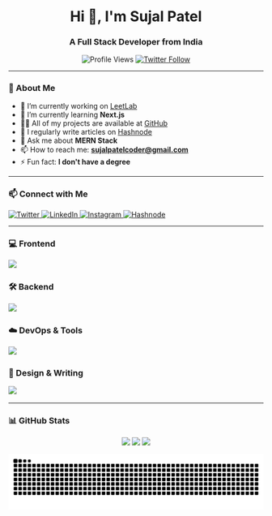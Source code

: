 <!--Baaner Imgage -->
<!-- <p align="center">
  <img src="https://media.giphy.com/media/MD0svLSDeudszrNrp0/giphy.gif?cid=ecf05e47tygdo1i0kic5gydi2p2fpvixfzbnvo9rqdsotl88&ep=v1_gifs_related&rid=giphy.gif&ct=g" alt="Banner" width="100%" />
</p>-->

<h1 align="center">Hi 👋, I'm Sujal Patel</h1>
<h3 align="center">A Full Stack Developer from India</h3>

<p align="center">
  <img src="https://komarev.com/ghpvc/?username=devsujalpatel&label=Profile%20views&color=0e75b6&style=flat" alt="Profile Views" />
  <a href="https://twitter.com/sujalpatelcoder" target="_blank">
    <img src="https://img.shields.io/twitter/follow/sujalpatelcoder?logo=twitter&style=flat" alt="Twitter Follow" />
  </a>
</p>

---

### 🚀 About Me

- 🔭 I’m currently working on [LeetLab](https://github.com/devsujalpatel/leetlab)
- 🌱 I’m currently learning **Next.js**
- 👨‍💻 All of my projects are available at [GitHub](https://github.com/devsujalpatel/)
- 📝 I regularly write articles on [Hashnode](https://devsujal.hashnode.dev)
- 💬 Ask me about **MERN Stack**
- 📫 How to reach me: **sujalpatelcoder@gmail.com**
- ⚡ Fun fact: **I don't have a degree**

---

### 📫 Connect with Me

<p align="left">
  <a href="https://twitter.com/sujalpatelcoder" target="_blank">
    <img src="https://raw.githubusercontent.com/rahuldkjain/github-profile-readme-generator/master/src/images/icons/Social/twitter.svg" alt="Twitter" height="30" width="40" />
  </a>
  <a href="https://linkedin.com/in/devsujal" target="_blank">
    <img src="https://raw.githubusercontent.com/rahuldkjain/github-profile-readme-generator/master/src/images/icons/Social/linked-in-alt.svg" alt="LinkedIn" height="30" width="40" />
  </a>
  <a href="https://instagram.com/developersujal" target="_blank">
    <img src="https://raw.githubusercontent.com/rahuldkjain/github-profile-readme-generator/master/src/images/icons/Social/instagram.svg" alt="Instagram" height="30" width="40" />
  </a>
  <a href="https://hashnode.com/@devsujal" target="_blank">
    <img src="https://raw.githubusercontent.com/rahuldkjain/github-profile-readme-generator/master/src/images/icons/Social/hashnode.svg" alt="Hashnode" height="30" width="40" />
  </a>
</p>

---

### 💻 Frontend

<p>
  <img src="https://skillicons.dev/icons?i=html,css,js,ts,react,nextjs,tailwind,bootstrap" />
</p>

### 🛠️ Backend

<p>
  <img src="https://skillicons.dev/icons?i=nodejs,express,mongodb,mysql,postgres,redis,go" />
</p>

### ☁️ DevOps & Tools

<p>
  <img src="https://skillicons.dev/icons?i=git,github,docker,linux,aws,firebase,appwrite,postman" />
</p>

### 🎨 Design & Writing

<p>
  <img src="https://skillicons.dev/icons?i=figma" />
</p>

---

### 📊 GitHub Stats

<p align="center">
  <img src="https://github-readme-stats.vercel.app/api?username=devsujalpatel&show_icons=true&locale=en&hide_border=true&theme=tokyonight" height="180px" />
  <img src="https://github-readme-stats.vercel.app/api/top-langs?username=devsujalpatel&layout=compact&locale=en&hide_border=true&theme=tokyonight" height="180px" />
  <img src="https://github-readme-streak-stats.herokuapp.com?user=devsujalpatel&hide_border=true&theme=tokyonight" height="180px" />
</p>


<picture>
  <source media="(prefers-color-scheme: dark)" srcset="https://raw.githubusercontent.com/devsujalpatel/devsujalpatel/output/github-snake-dark.svg" />
  <source media="(prefers-color-scheme: light)" srcset="https://raw.githubusercontent.com/devsujalpatel/devsujalpatel/output/github-snake.svg" />
  <img alt="github-snake" src="https://raw.githubusercontent.com/devsujalpatel/devsujalpatel/output/github-snake.svg" />
</picture>
